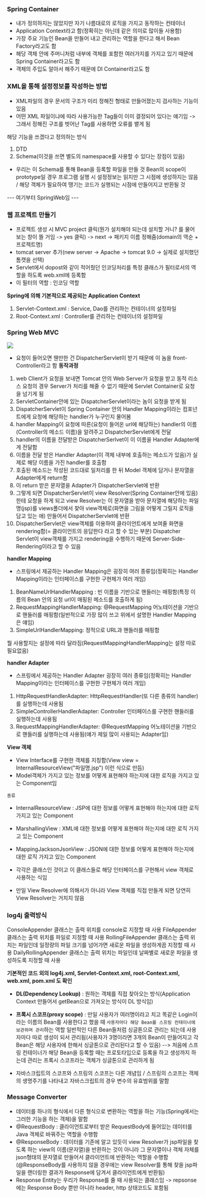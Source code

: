 ### Spring Container
- 내가 정의하지는 않았지만 자기 나름대로의 로직을 가지고 동작하는 컨테이너
- Application Context라고 함(정확히는 아닌데 같은 의미로 많이들 사용함)
- 가장 주요 기능인 Bean을 만들어 내고 관리하는 역할을 한다고 해서 Bean Factory라고도 함
- 해당 객체 안에 주머니처럼 내부에 객체를 포함한 여러가지를 가지고 있기 때문에 Spring Container라고도 함
- 객체의 주입도 알아서 해주기 때문에 DI Container라고도 함

### XML을 통해 설정정보를 작성하는 방법
- XML파일의 경우 문서의 구조가 미리 정해진 형태로 만들어졌는지 검사하는 기능이 있음
- 어떤 XML 파일이냐에 따라 사용가능한 Tag들이 이미 결정되어 있다는 얘기임 -> 그래서 정해진 구조를 벗어난 Tag를 사용하면 오류를 뱉게 됨

해당 기능을 쓰겠다고 정의하는 방식
1. DTD
2. Schema(이것을 쓰면 별도의 namespace를 사용할 수 있다는 장점이 있음)
- 우리는 이 Schema를 통해 Bean을 등록할 파일을 만들 것
Bean의 scope이 prototype일 경우 프로그램 실행 시 설정정보는 읽지만 그 시점에 생성하지는 않음 / 해당 객체가 필요하여 땡기는 코드가 실행되는 시점에 만들어지고 반환될 것




--- 여기부터 SpringWeb임 ---

### 웹 프로젝트 만들기
- 프로젝트 생성 시 MVC project 클릭(뭔가 설치해야 되는데 설치할 거니? 를 물어보는 창이 뜰 거임 -> yes 클릭) -> next -> 패키지 이름 정해줌(domain의 역순 + 프로젝트명)
- tomcat server 추가(new server -> Apache -> tomcat 9.0 -> 실제로 설치했던 톰캣을 선택)
- Servlet에서 dopost와 같이 적어줬던 인코딩처리를 특정 클래스가 필터로서의 역할을 하도록 web.xml에 등록함
- 이 필터의 역할 : 인코딩 역할

**Spring에 의해 기본적으로 제공되는 Application Context**
1. Servlet-Context.xml : Service, Dao를 관리하는 컨테이너의 설정파일
2. Root-Context.xml : Controller를 관리하는 컨테이너의 설정파일


### Spring Web MVC
![](Pasted%20image%2020231006004907.png)
- 요청이 들어오면 웬만한 건 DispatcherServlet이 받기 때문에 이 놈을 front-Controller라고 함
**동작과정**
1. web Client가 요청을 보내면 Tomcat 안의 Web Server가 요청을 받고 동적 리소스 요청의 경우 Server가 처리를 해줄 수 없기 때문에 Servlet Container로 요청을 넘기게 됨
2. ServletContainer안에 있는 DispatcherServlet이라는 놈이 요청을 받게 됨
3. DispatcherServlet이 Spring Container 안의 Handler Mapping이라는 컴포넌트에게 요청에 해당하는 handler가 누구인지 물어봄
4. handler Mapping이 요청에 따른(요청이 들어온 url에 해당하는) handler의 이름(Controller의 메소드 이름)을 알려주고 DispatcherServlet에게 전달
5. handler의 이름을 전달받은 DispatcherSerlvet이 이 이름을 Handler Adapter에게 전달함
6. 이름을 전달 받은 Handler Adapter(이 객체 내부에 호출하는 메소드가 있음)가 실제로 해당 이름을 가진 handler를 호출함
7. 호출된 메소드는 작성된 코드대로 일처리를 한 뒤 Model 객체에 담거나 문자열을 Adapter에게 return함
8. 이 return 받은 문자열을 Adapter가 DispatcherServlet에 반환
9. 그렇게 되면 DispatcherServlet이 view Resolver(Spring Container안에 있음)한테 요청을 하게 되고 view Resolver는 이 문자열을 받아 문자열에 해당하는 파일명(jsp)를 views폴더에서 찾아 view객체로(화면을 그림을 어떻게 그릴지 로직을 담고 있는 애) 만들어서 DispatcherServlet에 반환
10. DispatcherServlet은 view객체를 이용하여 클라이언트에게 보여줄 화면을 rendering함(= 클라이언트의 응답한다 라고 할 수 있는 부분)
Dispatcher Servlet이 view객체를 가지고 rendering을 수행하기 때문에 Server-Side-Rendering이라고 할 수 있음


**handler Mapping** 
- 스프링에서 제공하는 Handler Mapping은 굉장히 여러 종류임(정확히는 Handler Mapping이라는 인터페이스를 구현한 구현체가 여러 개임)
1. BeanNameUrlHandlerMapping : 빈 이름을 기반으로 핸들러는 매핑함(특정 이름의 Bean 안의 요청 url이 매핑된 메소드를 호출하게 됨)
2.  RequestMappingHandlerMapping: @RequestMapping 어노테이션을 기반으로 핸들러를 매핑함(일반적으로 가장 많이 쓰고 위에서 설명한 Handler Mapping은 얘임)
3.  SimpleUrlHandlerMapping: 정적으로 URL과 핸들러를 매핑함

뭘 사용할지는 설정에 따라 달라짐(RequestMappingHandlerMapping는 설정 따로 필요없음)

**handler Adapter**
- 스프링에서 제공하는 Handler Adapter 굉장히 여러 종류임(정확히는 Handler Mapping이라는 인터페이스를 구현한 구현체가 여러 개임)
1. HttpRequestHandlerAdapter: HttpRequestHandler(또 다른 종류의 handler)를 실행하는데 사용됨
2. SimpleControllerHandlerAdapter: Controller 인터페이스를 구현한 핸들러를 실행하는데 사용됨
3. RequestMappingHandlerAdapter: @RequestMapping 어노테이션을 기반으로 핸들러를 실행하는데 사용됨(얘가 제일 많이 사용되는 Adapter임)

**View 객체**
- View Interface를 구현한 객체를 지칭함(View view = InternalResourceView("파일명.jsp") 이런 식으로 만듬)
- Model객체가 가지고 있는 정보를 어떻게 표현해야 하는지에 대한 로직을 가지고 있는 Component임

`종류`
- InternalResourceView : JSP에 대한 정보를 어떻게 표현해야 하는지에 대한 로직 가지고 있는 Component
- MarshallingView : XML에 대한 정보를 어떻게 표현해야 하는지에 대한 로직 가지고 있는 Component
- MappingJacksonJsonView : JSON에 대한 정보를 어떻게 표현해야 하는지에 대한 로직 가지고 있는 Component

- 각각은 클래스인 것이고 이 클래스들로 해당 인터페이스를 구현해서 view 객체로 사용하는 식임
- 만일 View Resolver에 의해서가 아니라 View 객체를 직접 만들게 되면 당연히 View Resolver는 거치지 않음


### log4j 출력방식
ConsoleAppender 클래스는 출력 위치를 console로 지정할 때 사용
FileAppender 클래스는 출력 위치를 파일로 지정할 때 사용
RollingFileAppender 클래스는 출력 위치는 파일인데 일정량의 파일 크기를 넘어가면 새로운 파일을 생성하게끔 지정할 때 사용
DailyRollingAppender 클래스는 출력 위치는 파일인데 날짜별로 새로운 파일을 생성하도록 지정할 때 사용



**기본적인 코드 외의 log4j.xml, Servlet-Context.xml, root-Context.xml, web.xml, pom.xml 도 확인**

- **DL(Dependency Lookup)** : 원하는 객체를 직접 찾아오는 방식(Application Context 만들어서 getBean으로 가져오는 방식이 DL 방식임)

- **프록시 스코프(proxy scope)** : 만일 사용자가 여러명이라고 치고 똑같은 Login이라는 이름의 Bean를 사용한다고 했을 때 `사용자마다 해당 Bean를 스프링 컨테이너에 보관하며 관리`하는 역할
일반적인 다른 Bean들처럼 싱글톤으로 관리는 되는데 사용자마다 따로 생성이 되서 관리됨(사용자가 3명이라면 3개의 Bean이 만들어지고 각 Bean은 해당 사용자에 한해서 싱글톤으로 관리된다고 할 수 있음)
--> 처음에 스프링 컨테이너가 해당 Bean을 등록할 때는 프로토타입으로 등록을 하고 생성까지 하는데 관리는 프록시 스코프라는 객체가 싱글톤으로 관리하게 됨

- 자바스크립트의 스코프와 스프링의 스코프는 다른 개념임 / 스프링의 스코프는 객체의 생명주기를 나타내고 자바스크립트의 경우 변수의 유효범위를 말함
### Message Converter

- 데이터를 하나의 형식에서 다른 형식으로 변환하는 역할을 하는 기능(Spring에서는 그러한 기능을 하는 객체)을 말함
- @RequestBody : 클라이언트로부터 받은 RequestBody에 들어있는 데이터를 Java 객체로 바꿔주는 역할을 수행함
- @ResponseBody : 데이터를 기존에 알고 있듯이 view Resolver가 jsp파일을 찾도록 하는 view의 이름(문자열)을 반환하는 것이 아니라 그 문자열이나 객체 자체를 json형태의 문자열로 만들어서 클라이언트에 반환하는 역할을 수행함(@ResponseBody를 사용하지 않을 경우에는 view Resolver를 통해 찾을 jsp파일을 랜더링한 결과가 Response에 담겨서 클라이언트에게 반환됨)
- Response Entity는 우리가 Response를 줄 때 사용되는 클래스임 -> repsonse에는 Response Body 뿐만 아니라 header, http 상태코드도 포함됨

